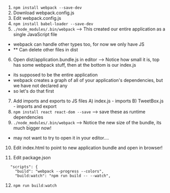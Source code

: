 1. `npm install webpack --save-dev`
2. Download webpack.config.js
3. Edit webpack.config.js
4. `npm install babel-loader --save-dev`
5. `./node_modules/.bin/webpack`
  --> This created our entire application as a single JavaScript file
  - webpack can handle other types too, for now we only have JS
  - ** Can delete other files in dist
6. Open dist/application.bundle.js in editor
  --> Notice how small it is, top has some webpack stuff, then at the bottom is our index.js
  - its supposed to be the entire application
  - webpack creates a graph of all of your application's dependencies, but we have not declared any
  - so let's do that first
7. Add imports and exports to JS files
  A) index.js - imports
  B) TweetBox.js - imports and export
8. `npm install react react-dom --save`
  --> save these as runtime dependencies
9. `./node_modules/.bin/webpack`
  --> Notice the new size of the bundle, its much bigger now!
  - may not want to try to open it in your editor....
10. Edit index.html to point to new application bundle and open in browser!

11. Edit package.json
```
  "scripts": {
    "build": "webpack --progress --colors",
    "build:watch": "npm run build -- --watch",
```
12. `npm run build:watch`
